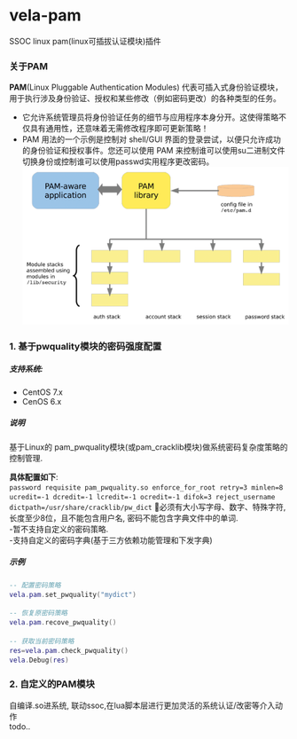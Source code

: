 # vela-pam
SSOC linux pam(linux可插拔认证模块)插件

### 关于PAM
**PAM**(Linux Pluggable Authentication Modules) 代表可插入式身份验证模块，用于执行涉及身份验证、授权和某些修改（例如密码更改）的各种类型的任务。  
- 它允许系统管理员将身份验证任务的细节与应用程序本身分开。这使得策略不仅具有通用性，还意味着无需修改程序即可更新策略！
- PAM 用法的一个示例是控制对 shell/GUI 界面的登录尝试，以便只允许成功的身份验证和授权事件。您还可以使用 PAM 来控制谁可以使用su二进制文件切换身份或控制谁可以使用passwd实用程序更改密码。  
![alt text](images\pam01.png)
### 1. 基于pwquality模块的密码强度配置
##### 支持系统:
- CentOS 7.x
- CenOS 6.x  
##### 说明    
基于Linux的 pam_pwquality模块(或pam_cracklib模块)做系统密码复杂度策略的控制管理.

**具体配置如下**:  
`password requisite pam_pwquality.so enforce_for_root retry=3 minlen=8 ucredit=-1 dcredit=-1 lcredit=-1 ocredit=-1 difok=3 reject_username dictpath=/usr/share/cracklib/pw_dict`
🔑必须有大小写字母、数字、特殊字符, 长度至少8位，且不能包含用户名, 密码不能包含字典文件中的单词.  
-暂不支持自定义的密码策略.  
-支持自定义的密码字典(基于三方依赖功能管理和下发字典)    

##### 示例
```lua
-- 配置密码策略
vela.pam.set_pwquality("mydict")

-- 恢复原密码策略
vela.pam.recove_pwquality()

-- 获取当前密码策略
res=vela.pam.check_pwquality()
vela.Debug(res)

```
### 2. 自定义的PAM模块 
自编译.so进系统, 联动ssoc,在lua脚本层进行更加灵活的系统认证/改密等介入动作  
todo..